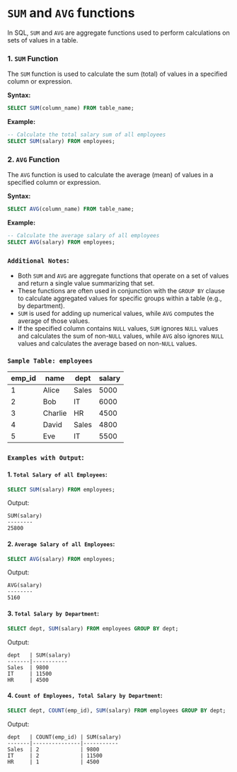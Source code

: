 # `SUM` and `AVG` functions
In SQL, `SUM` and `AVG` are aggregate functions used to perform calculations on sets of values in a table.

### 1. `SUM` Function

The `SUM` function is used to calculate the sum (total) of values in a specified column or expression.

**Syntax:**
```sql
SELECT SUM(column_name) FROM table_name;
```
**Example:**
```sql
-- Calculate the total salary sum of all employees
SELECT SUM(salary) FROM employees;
```

### 2. `AVG` Function

The `AVG` function is used to calculate the average (mean) of values in a specified column or expression.

**Syntax:**
```sql
SELECT AVG(column_name) FROM table_name;
```
**Example:**
```sql
-- Calculate the average salary of all employees
SELECT AVG(salary) FROM employees;
```

### `Additional Notes`:

- Both `SUM` and `AVG` are aggregate functions that operate on a set of values and return a single value summarizing that set.
- These functions are often used in conjunction with the `GROUP BY` clause to calculate aggregated values for specific groups within a table (e.g., by department).
- `SUM` is used for adding up numerical values, while `AVG` computes the average of those values.
- If the specified column contains `NULL` values, `SUM` ignores `NULL` values and calculates the sum of non-`NULL` values, while `AVG` also ignores `NULL` values and calculates the average based on non-`NULL` values.

### `Sample Table: employees`

| emp_id | name   | dept   | salary |
|--------|--------|--------|--------|
| 1      | Alice  | Sales  | 5000   |
| 2      | Bob    | IT     | 6000   |
| 3      | Charlie| HR     | 4500   |
| 4      | David  | Sales  | 4800   |
| 5      | Eve    | IT     | 5500   |

### `Examples with Output`:

#### 1. `Total Salary of all Employees`:
```sql
SELECT SUM(salary) FROM employees;
```
Output:
```
SUM(salary)
--------
25800
```

#### 2. `Average Salary of all Employees`:
```sql
SELECT AVG(salary) FROM employees;
```
Output:
```
AVG(salary)
--------
5160
```

#### 3. `Total Salary by Department`:
```sql
SELECT dept, SUM(salary) FROM employees GROUP BY dept;
```
Output:
```
dept   | SUM(salary)
-------|-----------
Sales  | 9800
IT     | 11500
HR     | 4500
```

#### 4. `Count of Employees, Total Salary by Department`:
```sql
SELECT dept, COUNT(emp_id), SUM(salary) FROM employees GROUP BY dept;
```
Output:
```
dept   | COUNT(emp_id) | SUM(salary)
-------|---------------|-----------
Sales  | 2             | 9800
IT     | 2             | 11500
HR     | 1             | 4500
```
